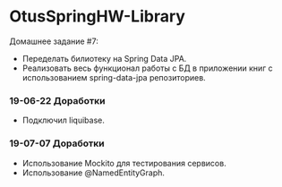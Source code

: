# OtusSpringHW-Library

Домашнее задание #7:
- Переделать билиотеку на Spring Data JPA.
- Реализовать весь функционал работы с БД в приложении книг с использованием spring-data-jpa репозиториев.

### 19-06-22 Доработки
- Подключил liquibase.

### 19-07-07 Доработки
- Использование Mockito для тестирования сервисов.
- Использование @NamedEntityGraph.
